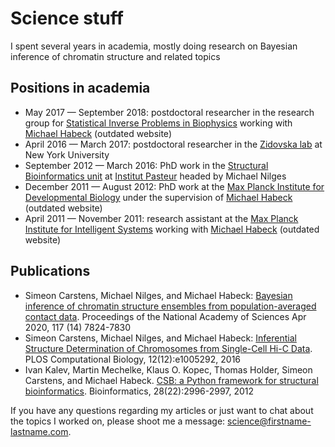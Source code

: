 # Science stuff
I spent several years in academia, mostly doing research on Bayesian inference of chromatin structure and related topics

## Positions in academia

- May 2017 &mdash; September 2018: postdoctoral researcher in the research group for <a href="http://www.mpibpc.mpg.de/munk"> Statistical Inverse Problems in Biophysics</a> working with <a href="http://www.stochastik.math.uni-goettingen.de/index.php?id=14&module=Persondetails&range_id=db66fd7fdd6564055fadd6873d86b790&username=michael_habeck">Michael Habeck</a> (outdated website)
- April 2016 &mdash; March 2017: postdoctoral researcher in the <a href="https://sites.google.com/a/nyu.edu/zidovska-lab/home">Zidovska lab</a> at New York University
- September 2012 &mdash; March 2016: PhD work in the <a href="http://www.pasteur.fr/recherche/unites/Binfs/">Structural Bioinformatics unit</a> at <a href="http://www.pasteur.fr">Institut Pasteur</a> headed by Michael Nilges
- December 2011 &mdash; August 2012: PhD work at the <a href="http://www.eb.tuebingen.mpg.de/">Max Planck Institute for Developmental Biology</a>
 under the supervision of <a href="http://www.stochastik.math.uni-goettingen.de/index.php?id=14&module=Persondetails&range_id=db66fd7fdd6564055fadd6873d86b790&username=michael_habeck">Michael Habeck</a> (outdated website)
- April 2011 &mdash; November 2011: research assistant at the <a href="https://is.mpg.de">Max Planck Institute for Intelligent Systems</a> working with <a href="http://www.stochastik.math.uni-goettingen.de/index.php?id=14&module=Persondetails&range_id=db66fd7fdd6564055fadd6873d86b790&username=michael_habeck">Michael Habeck</a> (outdated website)


## Publications
- Simeon Carstens, Michael Nilges, and Michael Habeck: <a href="https://www.pnas.org/content/117/14/7824">Bayesian inference of chromatin structure ensembles from population-averaged contact data</a>. Proceedings of the National Academy of Sciences Apr 2020, 117 (14) 7824-7830
- Simeon Carstens, Michael Nilges, and Michael Habeck: <a href="http://journals.plos.org/ploscompbiol/article?id=10.1371/journal.pcbi.1005292">Inferential Structure Determination of Chromosomes from Single-Cell Hi-C Data</a>. PLOS Computational Biology, 12(12):e1005292, 2016
- Ivan Kalev, Martin Mechelke, Klaus O. Kopec, Thomas Holder, Simeon Carstens, and Michael Habeck.
<a href="https://academic.oup.com/bioinformatics/article/28/22/2996/239703">CSB: a Python framework for structural bioinformatics</a>. Bioinformatics, 28(22):2996-2997, 2012

If you have any questions regarding my articles or just want to chat about the topics I worked on, please shoot me a message: science@firstname-lastname.com.
